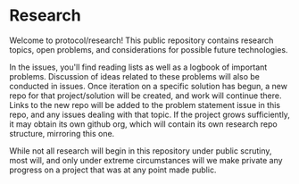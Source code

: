 # Research
Welcome to protocol/research!  This public repository contains research topics, open problems, and considerations for possible  future technologies.

In the issues, you'll find reading lists as well as a logbook of important problems.  Discussion of ideas related to these problems will also be conducted in issues.  Once iteration on a specific solution has begun, a new repo for that project/solution will be created, and work will continue there.  Links to the new repo will be added to the problem statement issue in this repo, and any issues dealing with that topic.  If the project grows sufficiently, it may obtain its own github org, which will contain its own research repo structure, mirroring this one.

While not all research will begin in this repository under public scrutiny, most will, and only under extreme circumstances will we make private any progress on a project that was at any point made public.

